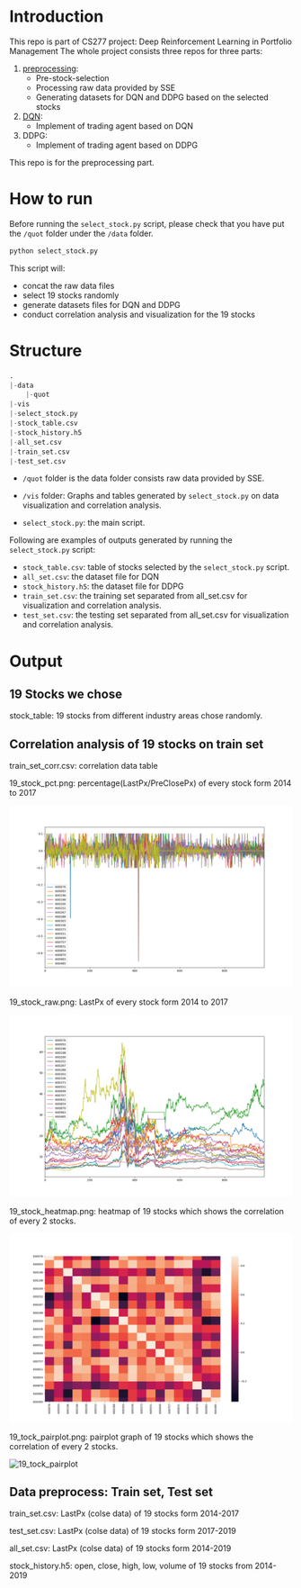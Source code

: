 # Introduction

This repo is part of CS277 project: Deep Reinforcement Learning in Portfolio Management
The whole project consists three repos for three parts:
1. [preprocessing](https://github.com/WJie12/autotrading_preprocessing):
    * Pre-stock-selection
    * Processing raw data provided by SSE
    * Generating datasets for DQN and DDPG based on the selected stocks
2. [DQN](https://github.com/WJie12/autotrading_DQN):
    * Implement of trading agent based on DQN
3. DDPG:
    * Implement of trading agent based on DDPG

This repo is for the preprocessing part.

# How to run

Before running the `select_stock.py` script, please check that you have put the `/quot` folder under the `/data` folder.

```python
python select_stock.py
```
This script will:
* concat the raw data files
* select 19 stocks randomly
* generate datasets files for DQN and DDPG 
* conduct correlation analysis and visualization for the 19 stocks 

# Structure
```python
.
|-data
    |-quot
|-vis
|-select_stock.py
|-stock_table.csv
|-stock_history.h5
|-all_set.csv
|-train_set.csv
|-test_set.csv
```

* `/quot` folder is the data folder consists raw data provided by SSE.

* `/vis` folder: Graphs and tables generated by `select_stock.py` on data visualization and correlation analysis.

* `select_stock.py`: the main script.

Following are examples of outputs generated by running the `select_stock.py` script:

* `stock_table.csv`: table of stocks selected by the `select_stock.py` script.
* `all_set.csv`: the dataset file for DQN
* `stock_history.h5`: the dataset file for DDPG
* `train_set.csv`: the training set separated from all_set.csv for visualization and correlation analysis.
* `test_set.csv`: the testing set separated from all_set.csv for visualization and correlation analysis.

# Output

## 19 Stocks we chose

stock_table: 19 stocks from different industry areas chose randomly.

## Correlation analysis of 19 stocks on train set

train_set_corr.csv: correlation data table 

19_stock_pct.png:  percentage(LastPx/PreClosePx) of every stock form 2014 to 2017

![19_stock_pct](vis/19_stock_pct.png)

19_stock_raw.png: LastPx of every stock form 2014 to 2017

![19_stock_raw](vis/19_stocks_raw.png)

19_stock_heatmap.png: heatmap of 19 stocks which shows the correlation of every 2 stocks. 

![19_stock_heatmap](vis/19_stocks_heatmap.png)

19_tock_pairplot.png: pairplot graph of 19 stocks which shows the correlation of every 2 stocks.

![19_tock_pairplot](vis/19_stocks_pairplot.png) 

## Data preprocess: Train set, Test set

train_set.csv:  LastPx (colse data) of 19 stocks form 2014-2017

test_set.csv:  LastPx (colse data) of 19 stocks form 2017-2019

all_set.csv: LastPx (colse data) of 19 stocks form 2014-2019

stock_history.h5: open, close, high, low, volume of 19 stocks from 2014-2019


